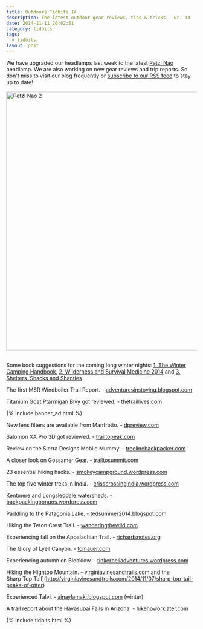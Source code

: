 ```yaml
---
title: Outdoors Tidbits 14
description: The latest outdoor gear reviews, tips & tricks - Nr. 14
date: 2014-11-11 20:02:51
category: tidbits
tags:
  - tidbits
layout: post
---
```

We have upgraded our headlamps last week to the latest [Petzl Nao](http://bit.ly/1ztgxkb) headlamp. We are also working on new gear reviews and trip reports. So don't miss to visit our blog frequently or <a href="http://hikeventures.com/atom.xml">subscribe to our RSS feed</a> to stay up to date!<br><br>
<a href="https://www.flickr.com/photos/90204224@N07/15581097668"><img src="https://c1.staticflickr.com/9/8270/15581097668_e4633233a6_b.jpg" width="1024" height="683" alt="Petzl Nao 2"></a><!--more--><br><br>

Some book suggestions for the coming long winter nights: [1. The Winter Camping Handbook](http://amzn.to/10VL2Q5), [2. Wilderness and Survival Medicine 2014](http://amzn.to/1zhA1o7) and [3. Shelters, Shacks and Shanties](http://amzn.to/1xuOnSK)

The first MSR Windboiler Trail Report. - [adventuresinstoving.blogspot.com](http://adventuresinstoving.blogspot.com/2014/11/the-msr-windboiler-trail-report-1.html)

Titanium Goat Ptarmigan Bivy got reviewed. - [thetraillives.com](http://thetraillives.com/2014/11/07/gear-review-titanium-goat-ptarmigan-bivy)

{% include banner_ad.html %}


New lens filters are available from Manfrotto. - [dpreview.com](http://www.dpreview.com/articles/4317887124/manfrotto-introduces-new-lens-filter-lineup)

Salomon XA Pro 3D got reviewed. - [trailtopeak.com](http://trailtopeak.com/2014/11/05/gear-review-salomon-xa-pro-3d-mileage-update-wear-report)

Review on the Sierra Designs Mobile Mummy. - [treelinebackpacker.com](http://treelinebackpacker.com/2014/11/09/sierra-designs-mobile-mummy-review)

A closer look on Gossamer Gear. - [trailtosummit.com](http://trailtosummit.com/a-closer-look-gossamer-gear/)

23 essential hiking hacks. - [smokeycampground.wordpress.com](http://smokeycampground.wordpress.com/2014/11/07/23-simple-and-essential-hiking-hacks)

The top five winter treks in India. - [crisscrossingindia.wordpress.com](http://crisscrossingindia.wordpress.com/2014/11/09/top-5-winter-treks-in-india)

Kentmere and Longsleddale watersheds. - [backpackingbongos.wordpress.com](http://backpackingbongos.wordpress.com/2014/11/09/backpacking-the-kentmere-and-longsleddale-watersheds/)

Paddling to the Patagonia Lake. - [tedsummer2014.blogspot.com](http://tedsummer2014.blogspot.com/2014/10/paddling-patagonia-lake.html)

Hiking the Teton Crest Trail. - [wanderingthewild.com](http://wanderingthewild.com/2014/11/08/teton-crest-trail-day-1)

Experiencing fall on the Appalachian Trail. - [richardsnotes.org](http://richardsnotes.org/2014/11/08/fall-on-the-appalachian-trail)

The Glory of Lyell Canyon. - [tcmauer.com](http://tcmauer.com/2014/08/09/the-glory-of-lyell-canyon)

Experiencing autumn on Bleaklow. - [tinkerbelladventures.wordpress.com](http://tinkerbelladventures.wordpress.com/2014/11/07/autumn-on-bleaklow)

Hiking the Hightop Mountain. - [virginiavinesandtrails.com](http://virginiavinesandtrails.com/2014/11/07/hightop-mountain-hike) and the Sharp Top Tail](http://virginiavinesandtrails.com/2014/11/07/sharp-top-tail-peaks-of-otter)

Experienced Talvi. - [ainaylamaki.blogspot.com](http://ainaylamaki.blogspot.com/2014/11/talvi.html) (winter)

A trail report about the Havasupai Falls in Arizona. - [hikenoworklater.com](http://hikenoworklater.com/2014/11/08/trail-report-havasupai-falls-arizona)

{% include tidbits.html %}
